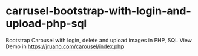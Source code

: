 # carrusel-bootstrap-with-login-and-upload-php-sql
Bootstrap Carousel with login, delete and upload images in PHP, SQL
View Demo in
<a href="https://jruano.com/carousel/index.php" target="_blank">https://jruano.com/carousel/index.php</a>
